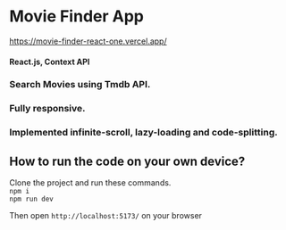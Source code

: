 # Movie Finder App

https://movie-finder-react-one.vercel.app/

#### React.js, Context API

### Search Movies using Tmdb API.
### Fully responsive.
### Implemented infinite-scroll, lazy-loading and code-splitting.



## How to run the code on your own device?
Clone the project and run these commands.
<br>
```npm i```
<br>
```npm run dev```
<br>

Then open ```http://localhost:5173/``` on your browser
